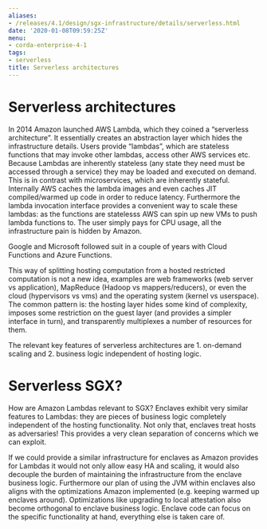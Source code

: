 ```yaml
---
aliases:
- /releases/4.1/design/sgx-infrastructure/details/serverless.html
date: '2020-01-08T09:59:25Z'
menu:
- corda-enterprise-4-1
tags:
- serverless
title: Serverless architectures
---
```



# Serverless architectures

In 2014 Amazon launched AWS Lambda, which they coined a “serverless architecture”. It essentially creates an abstraction
layer which hides the infrastructure details. Users provide “lambdas”, which are stateless functions that may invoke
other lambdas, access other AWS services etc. Because Lambdas are inherently stateless (any state they need must be
accessed through a service) they may be loaded and executed on demand. This is in contrast with microservices, which
are inherently stateful. Internally AWS caches the lambda images and even caches JIT compiled/warmed up code in order
to reduce latency. Furthermore the lambda invocation interface provides a convenient way to scale these lambdas: as the
functions are statelesss AWS can spin up new VMs to push lambda functions to. The user simply pays for CPU usage, all
the infrastructure pain is hidden by Amazon.

Google and Microsoft followed suit in a couple of years with Cloud Functions and Azure Functions.

This way of splitting hosting computation from a hosted restricted computation is not a new idea, examples are web
frameworks (web server vs application), MapReduce (Hadoop vs mappers/reducers), or even the cloud (hypervisors vs vms)
and the operating system (kernel vs userspace). The common pattern is: the hosting layer hides some kind of complexity,
imposes some restriction on the guest layer (and provides a simpler interface in turn), and transparently multiplexes
a number of resources for them.

The relevant key features of serverless architectures are 1. on-demand scaling and 2. business logic independent of
hosting logic.


# Serverless SGX?

How are Amazon Lambdas relevant to SGX? Enclaves exhibit very similar features to Lambdas: they are pieces of business
logic completely independent of the hosting functionality. Not only that, enclaves treat hosts as adversaries! This
provides a very clean separation of concerns which we can exploit.

If we could provide a similar infrastructure for enclaves as Amazon provides for Lambdas it would not only allow easy
HA and scaling, it would also decouple the burden of maintaining the infrastructure from the enclave business logic.
Furthermore our plan of using the JVM within enclaves also aligns with the optimizations Amazon implemented (e.g.
keeping warmed up enclaves around). Optimizations like upgrading to local attestation also become orthogonal to
enclave business logic. Enclave code can focus on the specific functionality at hand, everything else is taken care of.

